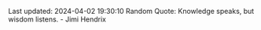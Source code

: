 Last updated: 2024-04-02 19:30:10
Random Quote: Knowledge speaks, but wisdom listens. - Jimi Hendrix